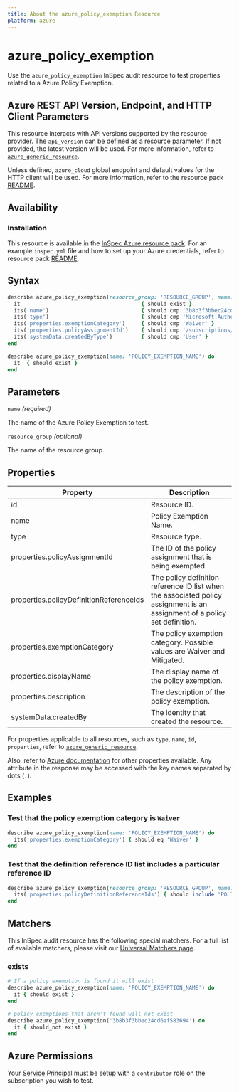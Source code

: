 ```yaml
---
title: About the azure_policy_exemption Resource
platform: azure
---
```


# azure_policy_exemption

Use the `azure_policy_exemption` InSpec audit resource to test properties related to a Azure Policy Exemption.

## Azure REST API Version, Endpoint, and HTTP Client Parameters

This resource interacts with API versions supported by the resource provider.
The `api_version` can be defined as a resource parameter.
If not provided, the latest version will be used.
For more information, refer to [`azure_generic_resource`](azure_generic_resource.md).

Unless defined, `azure_cloud` global endpoint and default values for the HTTP client will be used.
For more information, refer to the resource pack [README](../../README.md).

## Availability

### Installation

This resource is available in the [InSpec Azure resource pack](https://github.com/inspec/inspec-azure).
For an example `inspec.yml` file and how to set up your Azure credentials, refer to resource pack [README](../../README.md#Service-Principal).

## Syntax

```ruby
describe azure_policy_exemption(resource_group: 'RESOURCE_GROUP', name: 'POLICY_EXEMPTION_NAME') do
  it                                      { should exist }
  its('name')                             { should cmp '3b8b3f3bbec24cd6af583694' }
  its('type')                             { should cmp 'Microsoft.Authorization/policyExemptions' }
  its('properties.exemptionCategory')     { should cmp 'Waiver' }
  its('properties.policyAssignmentId')    { should cmp '/subscriptions/ae640e6b-ba3e-4256-9d62-2993eecfa6f2/providers/Microsoft.Authorization/policyAssignments/CostManagement' }
  its('systemData.createdByType')         { should cmp 'User' }
end
```

```ruby
describe azure_policy_exemption(name: 'POLICY_EXEMPTION_NAME') do
  it  { should exist }
end
```

## Parameters

`name` _(required)_

The name of the Azure Policy Exemption to test.

`resource_group` _(optional)_

The name of the resource group.

## Properties

| Property                      | Description                                                      |
|-------------------------------|------------------------------------------------------------------|
| id                            | Resource ID.                                                     |
| name                          | Policy Exemption Name.                                           |
| type                          | Resource type.                                                   |
| properties.policyAssignmentId | The ID of the policy assignment that is being exempted.          |
| properties.policyDefinitionReferenceIds| The policy definition reference ID list when the associated policy assignment is an assignment of a policy set definition. |
| properties.exemptionCategory  | The policy exemption category. Possible values are Waiver and Mitigated. |
| properties.displayName        | The display name of the policy exemption.                        |
| properties.description        | The description of the policy exemption.                         |
| systemData.createdBy          | The identity that created the resource.                          |

For properties applicable to all resources, such as `type`, `name`, `id`, `properties`, refer to [`azure_generic_resource`](azure_generic_resource.md#properties).

Also, refer to [Azure documentation](https://docs.microsoft.com/en-us/rest/api/policy/policy-exemptions/get) for other properties available.
Any attribute in the response may be accessed with the key names separated by dots (`.`).

## Examples

### Test that the policy exemption category is `Waiver`

```ruby
describe azure_policy_exemption(name: 'POLICY_EXEMPTION_NAME') do
  its('properties.exemptionCategory') { should eq 'Waiver' }
end
```

### Test that the definition reference ID list includes a particular reference ID

```ruby
describe azure_policy_exemption(resource_group: 'RESOURCE_GROUP', name: 'POLICY_EXEMPTION_NAME') do
  its('properties.policyDefinitionReferenceIds') { should include 'POLICY_DEFINITION_REFERENCE_ID' }
end
```

## Matchers

This InSpec audit resource has the following special matchers. For a full list of available matchers, please visit our [Universal Matchers page](/inspec/matchers/).

### exists

```ruby
# If a policy exemption is found it will exist
describe azure_policy_exemption(name: 'POLICY_EXEMPTION_NAME') do
  it { should exist }
end

# policy exemptions that aren't found will not exist
describe azure_policy_exemption('3b8b3f3bbec24cd6af583694') do
  it { should_not exist }
end
```

## Azure Permissions

Your [Service Principal](https://docs.microsoft.com/en-us/azure/azure-resource-manager/resource-group-create-service-principal-portal) must be setup with a `contributor` role on the subscription you wish to test.
